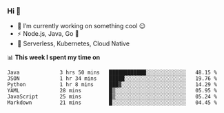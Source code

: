 ### Hi 👋

<!--
**nodejh/nodejh** is a ✨ _special_ ✨ repository because its `README.md` (this file) appears on your GitHub profile.

Here are some ideas to get you started:

- 🔭 I’m currently working on ...
- 🌱 I’m currently learning ...
- 👯 I’m looking to collaborate on ...
- 🤔 I’m looking for help with ...
- 💬 Ask me about ...
- 📫 How to reach me: ...
- 😄 Pronouns: ...
- ⚡ Fun fact: ...
-->

- 🔭 I’m currently working on something cool :wink:
- ⚡ Node.js, Java, Go :thought_balloon:
- 🤖 Serverless, Kubernetes, Cloud Native

📊 **This week I spent my time on**

<!--START_SECTION:waka-->

```text
Java             3 hrs 50 mins   ████████████░░░░░░░░░░░░░   48.15 %
JSON             1 hr 34 mins    █████░░░░░░░░░░░░░░░░░░░░   19.76 %
Python           1 hr 8 mins     ███▓░░░░░░░░░░░░░░░░░░░░░   14.29 %
YAML             28 mins         █▒░░░░░░░░░░░░░░░░░░░░░░░   05.95 %
JavaScript       25 mins         █▒░░░░░░░░░░░░░░░░░░░░░░░   05.24 %
Markdown         21 mins         █░░░░░░░░░░░░░░░░░░░░░░░░   04.45 %
```

<!--END_SECTION:waka-->


<!--
:traffic_light: **Visitors**

![visitors](https://visitor-badge.glitch.me/badge?page_id=nodejh.nodejh)
-->
